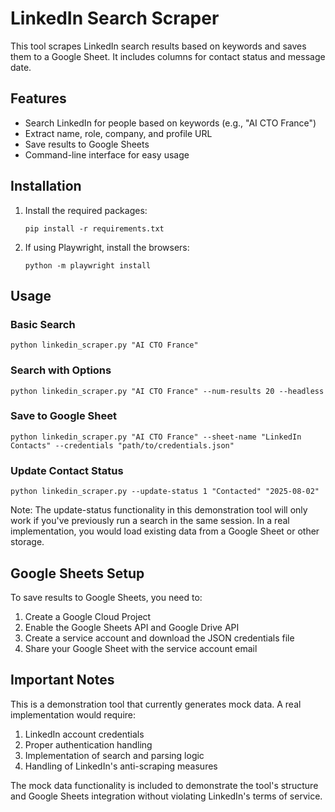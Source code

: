 # LinkedIn Search Scraper

This tool scrapes LinkedIn search results based on keywords and saves them to a Google Sheet. It includes columns for contact status and message date.

## Features

- Search LinkedIn for people based on keywords (e.g., "AI CTO France")
- Extract name, role, company, and profile URL
- Save results to Google Sheets
- Command-line interface for easy usage

## Installation

1. Install the required packages:
   ```
   pip install -r requirements.txt
   ```

2. If using Playwright, install the browsers:
   ```
   python -m playwright install
   ```

## Usage

### Basic Search
```
python linkedin_scraper.py "AI CTO France"
```

### Search with Options
```
python linkedin_scraper.py "AI CTO France" --num-results 20 --headless
```

### Save to Google Sheet
```
python linkedin_scraper.py "AI CTO France" --sheet-name "LinkedIn Contacts" --credentials "path/to/credentials.json"
```

### Update Contact Status
```
python linkedin_scraper.py --update-status 1 "Contacted" "2025-08-02"
```

Note: The update-status functionality in this demonstration tool will only work if you've previously run a search in the same session. In a real implementation, you would load existing data from a Google Sheet or other storage.

## Google Sheets Setup

To save results to Google Sheets, you need to:

1. Create a Google Cloud Project
2. Enable the Google Sheets API and Google Drive API
3. Create a service account and download the JSON credentials file
4. Share your Google Sheet with the service account email

## Important Notes

This is a demonstration tool that currently generates mock data. A real implementation would require:

1. LinkedIn account credentials
2. Proper authentication handling
3. Implementation of search and parsing logic
4. Handling of LinkedIn's anti-scraping measures

The mock data functionality is included to demonstrate the tool's structure and Google Sheets integration without violating LinkedIn's terms of service.
